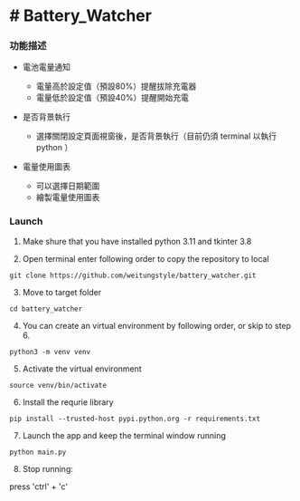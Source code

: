 # # Battery_Watcher


### 功能描述

- 電池電量通知

  - 電量高於設定值（預設80%）提醒拔除充電器
  - 電量低於設定值（預設40%）提醒開始充電

- 是否背景執行

  - 選擇關閉設定頁面視窗後，是否背景執行（目前仍須 terminal 以執行 python ）

- 電量使用圖表
  - 可以選擇日期範圍
  - 繪製電量使用圖表


### Launch

1. Make shure that you have installed python 3.11 and tkinter 3.8

2. Open terminal enter following order to copy the repository to local

```
git clone https://github.com/weitungstyle/battery_watcher.git
```

3. Move to target folder

```
cd battery_watcher
```

4. You can create an virtual environment by following order, or skip to step 6.

```
python3 -m venv venv
```

5. Activate the virtual environment

```
source venv/bin/activate
```

6. Install the requrie library

```
pip install --trusted-host pypi.python.org -r requirements.txt
```

7. Launch the app and keep the terminal window running

```
python main.py
```


8. Stop running:

press 'ctrl' + 'c'
